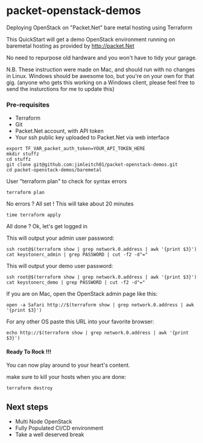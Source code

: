 # packet-openstack-demos

Deploying OpenStack on "Packet.Net" bare metal hosting using Terraform

This QuickStart will get a demo OpenStack environment running on baremetal hosting as provided by http://packet.Net

No need to repurpose old hardware and you won't have to tidy your garage.



N.B. These instruction were made on Mac, and should run with no changes in Linux. Windows should be awesome too, but
you're on your own for that gig. (anyone who gets this working on a Windows client, please feel free to send the insturctions for me to update this)

### Pre-requisites

- Terraform
- Git
- Packet.Net account, with API token
- Your ssh public key uploaded to Packet.Net via web interface


```
export TF_VAR_packet_auth_token=YOUR_API_TOKEN_HERE
mkdir stuffz
cd stuffz
git clone git@github.com:jimleitch01/packet-openstack-demos.git
cd packet-openstack-demos/baremetal
```

User "terraform plan" to check for syntax errors
```
terraform plan
```

No errors ? All set ! This will take about 20 minutes
```
time terraform apply
```
All done ? Ok, let's get logged in


This will output your admin user password:
```
ssh root@$(terraform show | grep network.0.address | awk '{print $3}') cat keystonerc_admin | grep PASSWORD | cut -f2 -d"="
```

This will output your demo user password:
```
ssh root@$(terraform show | grep network.0.address | awk '{print $3}') cat keystonerc_demo | grep PASSWORD | cut -f2 -d"="
```

If you are on Mac, open the OpenStack admin page like this:
```
open -a Safari http://$(terraform show | grep network.0.address | awk '{print $3}')
```

For any other OS paste this URL into your favorite browser:
```
echo http://$(terraform show | grep network.0.address | awk '{print $3}')
```

#### Ready To Rock !!!


You can now play around to your heart's content.

make sure to kill your hosts when you are done:

```
terraform destroy
```

## Next steps

- Multi Node OpenStack
- Fully Populated CI/CD environment
- Take a well deserved break

